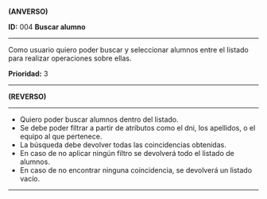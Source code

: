 **(ANVERSO)**

**ID:** 004 **Buscar alumno**

---

Como usuario quiero poder buscar y seleccionar alumnos entre el listado para realizar operaciones sobre ellas.

**Prioridad:** 3

---

**(REVERSO)**

---

* Quiero poder buscar alumnos dentro del listado.
* Se debe poder filtrar a partir de atributos como el dni, los apellidos, o el equipo al que pertenece.
* La búsqueda debe devolver todas las coincidencias obtenidas.
* En caso de no aplicar ningún filtro se devolverá todo el listado de alumnos.
* En caso de no encontrar ninguna coincidencia, se devolverá un listado vacío.

---
